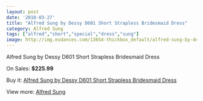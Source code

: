 ```yaml
---
layout: post
date: '2018-03-27'
title: "Alfred Sung by Dessy D601 Short Strapless Bridesmaid Dress"
category: Alfred Sung
tags: ["alfred","short","special","dress","sung"]
image: http://img.eudances.com/13654-thickbox_default/alfred-sung-by-dessy-d601-short-strapless-bridesmaid-dress.jpg
---
```

Alfred Sung by Dessy D601 Short Strapless Bridesmaid Dress

On Sales: **$225.99**
<a href="https://www.eudances.com/en/alfred-sung/4113-alfred-sung-by-dessy-d601-short-strapless-bridesmaid-dress.html"><amp-img layout="responsive" width="600" height="600" src="//img.eudances.com/13654-thickbox_default/alfred-sung-by-dessy-d601-short-strapless-bridesmaid-dress.jpg" alt="Alfred Sung by Dessy D601 Short Strapless Bridesmaid Dress 0" /></a>
<a href="https://www.eudances.com/en/alfred-sung/4113-alfred-sung-by-dessy-d601-short-strapless-bridesmaid-dress.html"><amp-img layout="responsive" width="600" height="600" src="//img.eudances.com/13657-thickbox_default/alfred-sung-by-dessy-d601-short-strapless-bridesmaid-dress.jpg" alt="Alfred Sung by Dessy D601 Short Strapless Bridesmaid Dress 1" /></a>
<a href="https://www.eudances.com/en/alfred-sung/4113-alfred-sung-by-dessy-d601-short-strapless-bridesmaid-dress.html"><amp-img layout="responsive" width="600" height="600" src="//img.eudances.com/13656-thickbox_default/alfred-sung-by-dessy-d601-short-strapless-bridesmaid-dress.jpg" alt="Alfred Sung by Dessy D601 Short Strapless Bridesmaid Dress 2" /></a>
<a href="https://www.eudances.com/en/alfred-sung/4113-alfred-sung-by-dessy-d601-short-strapless-bridesmaid-dress.html"><amp-img layout="responsive" width="600" height="600" src="//img.eudances.com/13655-thickbox_default/alfred-sung-by-dessy-d601-short-strapless-bridesmaid-dress.jpg" alt="Alfred Sung by Dessy D601 Short Strapless Bridesmaid Dress 3" /></a>

Buy it: [Alfred Sung by Dessy D601 Short Strapless Bridesmaid Dress](https://www.eudances.com/en/alfred-sung/4113-alfred-sung-by-dessy-d601-short-strapless-bridesmaid-dress.html "Alfred Sung by Dessy D601 Short Strapless Bridesmaid Dress")

View more: [Alfred Sung](https://www.eudances.com/en/52-alfred-sung "Alfred Sung")